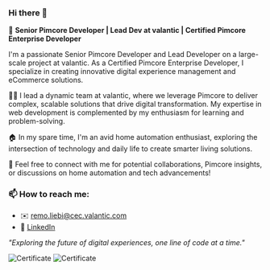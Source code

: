 ### Hi there 👋

🚀 **Senior Pimcore Developer | Lead Dev at valantic | Certified Pimcore Enterprise Developer**

I'm a passionate Senior Pimcore Developer and Lead Developer on a large-scale project at valantic. As a Certified Pimcore Enterprise Developer, I specialize in creating innovative digital experience management and eCommerce solutions.

👨‍💻 I lead a dynamic team at valantic, where we leverage Pimcore to deliver complex, scalable solutions that drive digital transformation. My expertise in web development is complemented by my enthusiasm for learning and problem-solving.

🏠 In my spare time, I'm an avid home automation enthusiast, exploring the intersection of technology and daily life to create smarter living solutions.

💬 Feel free to connect with me for potential collaborations, Pimcore insights, or discussions on home automation and tech advancements!

### 📫 How to reach me:
  - ✉️ [remo.liebi@cec.valantic.com](mailto:remo.liebi@cec.valantic.com)
  - 🔗 [LinkedIn](https://www.linkedin.com/in/remoliebi/)


*"Exploring the future of digital experiences, one line of code at a time."*


<!-- ![Certificate](https://pimcore.com/academy/certificate-validation/badge/6Y9S15Z8LE4AM2J) -->
![Certificate](https://academy.pimcore.com/academy/certificate-validation/badge/B6DPWH948UG75JF)
![Certificate](https://academy.pimcore.com/academy/certificate-validation/badge/F4WUYKVX7PQEL91)

<!--
**rliebi/rliebi** is a ✨ _special_ ✨ repository because its `README.md` (this file) appears on your GitHub profile.

Here are some ideas to get you started:

- 🔭 I’m currently working on motorex.com
- 🌱 I’m currently learning ...
- 👯 I’m looking to collaborate on pimcore/pimcore
- 🤔 I’m looking for help with ...
- 💬 Ask me about ...
- 📫 How to reach me: ...
- 😄 Pronouns: ...
- ⚡ Fun fact: ...
-->
